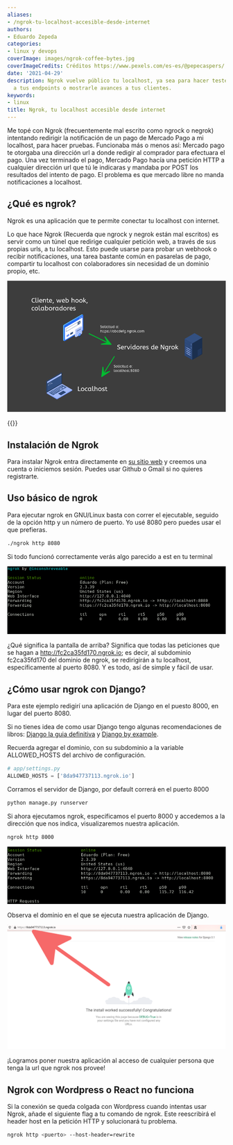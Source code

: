 ```yaml
---
aliases:
- /ngrok-tu-localhost-accesible-desde-internet
authors:
- Eduardo Zepeda
categories:
- linux y devops
coverImage: images/ngrok-coffee-bytes.jpg
coverImageCredits: Créditos https://www.pexels.com/es-es/@pepecaspers/
date: '2021-04-29'
description: Ngrok vuelve público tu localhost, ya sea para hacer testeo de respuestas
  a tus endpoints o mostrarle avances a tus clientes.
keywords:
- linux
title: Ngrok, tu localhost accesible desde internet
---
```


Me topé con Ngrok (frecuentemente mal escrito como ngrock o negrok) intentando redirigir la notificación de un pago de Mercado Pago a mi localhost, para hacer pruebas. Funcionaba más o menos así: Mercado pago te otorgaba una dirección url a donde redigir al comprador para efectuara el pago. Una vez terminado el pago, Mercado Pago hacía una petición HTTP a cualquier dirección url que tú le indicaras y mandaba por POST los resultados del intento de pago. El problema es que mercado libre no manda notificaciones a localhost.

## ¿Qué es ngrok?

Ngrok es una aplicación que te permite conectar tu localhost con internet.

Lo que hace Ngrok (Recuerda que ngrock y negrok están mal escritos) es servir como un túnel que redirige cualquier petición web, a través de sus propias urls, a tu localhost. Esto puede usarse para probar un webhook o recibir notificaciones, una tarea bastante común en pasarelas de pago, compartir tu localhost con colaboradores sin necesidad de un dominio propio, etc.

![Esquema del funcionamiento de ngrok](images/EsquemaNgrok.png)

{{<ad>}}

## Instalación de Ngrok

Para instalar Ngrok entra directamente en [su sitio web](https://ngrok.com/#?) y creemos una cuenta o iniciemos sesión. Puedes usar Github o Gmail si no quieres registrarte.

## Uso básico de ngrok

Para ejecutar ngrok en GNU/Linux basta con correr el ejecutable, seguido de la opción http y un número de puerto. Yo usé 8080 pero puedes usar el que prefieras.

```bash
./ngrok http 8080
```

Si todo funcionó correctamente verás algo parecido a est en tu terminal

![Información de Ngrok en la terminal](images/NgrokTerminal.png)

¿Qué significa la pantalla de arriba? Significa que todas las peticiones que se hagan a http://fc2ca35fd170.ngrok.io; es decir, al subdominio fc2ca35fd170 del dominio de ngrok, se redirigirán a tu localhost, específicamente al puerto 8080. Y es todo, así de simple y fácil de usar.

## ¿Cómo usar ngrok con Django?

Para este ejemplo redigirí una aplicación de Django en el puesto 8000, en lugar del puerto 8080.

Si no tienes idea de como usar Django tengo algunas recomendaciones de libros: [Django la guia definitiva](/es/la-guia-definitiva-de-django/) y [Django by example](/es/aprender-django-con-django-by-example-mi-resena/).

Recuerda agregar el dominio, con su subdominio a la variable ALLOWED\_HOSTS del archivo de configuración.

```python
# app/settings.py
ALLOWED_HOSTS = ['8da947737113.ngrok.io']
```

Corramos el servidor de Django, por default correrá en el puerto 8000

```bash
python manage.py runserver
```

Si ahora ejecutamos ngrok, especificamos el puerto 8000 y accedemos a la dirección que nos indica, visualizaremos nuestra aplicación.

```bash
ngrok http 8000
```

![Información de la información de Ngrok para el ejemplo de Django](images/NgrokEjemploDjango.png)

Observa el dominio en el que se ejecuta nuestra aplicación de Django.

![Aplicación de Django corriendo en el dominio de Ngrok](images/NgrokTunnel-1.png)

¡Logramos poner nuestra aplicación al acceso de cualquier persona que tenga la url que ngrok nos provee!


## Ngrok con Wordpress o React no funciona

Si la conexión se queda colgada con Wordpress cuando intentas usar Ngrok, añade el siguiente flag a tu comando de ngrok. Este reescribirá el header host en la petición HTTP y solucionará tu problema.

``` bash
ngrok http <puerto> --host-header=rewrite
```